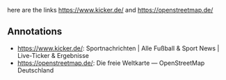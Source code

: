 here are the links https://www.kicker.de/ and https://openstreetmap.de/

## Annotations

- <https://www.kicker.de/>: Sportnachrichten | Alle Fußball & Sport News | Live-Ticker & Ergebnisse
- <https://openstreetmap.de/>: Die freie Weltkarte — OpenStreetMap Deutschland
